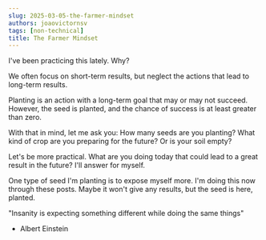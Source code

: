 ```yaml
---
slug: 2025-03-05-the-farmer-mindset
authors: joaovictornsv
tags: [non-technical]
title: The Farmer Mindset
---
```


I've been practicing this lately. Why?

We often focus on short-term results, but neglect the actions that lead to long-term results.

<!-- truncate -->

Planting is an action with a long-term goal that may or may not succeed. However, the seed is planted, and the chance of success is at least greater than zero.

With that in mind, let me ask you: How many seeds are you planting? What kind of crop are you preparing for the future? Or is your soil empty?

Let's be more practical. What are you doing today that could lead to a great result in the future? I'll answer for myself.
 
One type of seed I'm planting is to expose myself more. I'm doing this now through these posts. Maybe it won't give any results, but the seed is here, planted.

"Insanity is expecting something different while doing the same things"
- Albert Einstein 